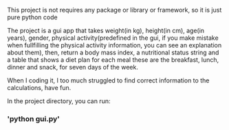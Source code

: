 This project is not requires any package or library or framework, so it is just pure python code

The project is a gui app that takes weight(in kg), height(in cm), age(in years), gender, 
physical activity(predefined in the gui, if you make mistake when fullfilling the physical activity information, you can see an explanation about them), 
then, return a body mass index, a nutritional status string and a table that shows a diet plan for each meal these are the breakfast, lunch, dinner and snack,
for seven days of the week.

When I coding it, I too much struggled to find correct information to the calculations, have fun. 

In the project directory, you can run: 

### 'python gui.py' 


